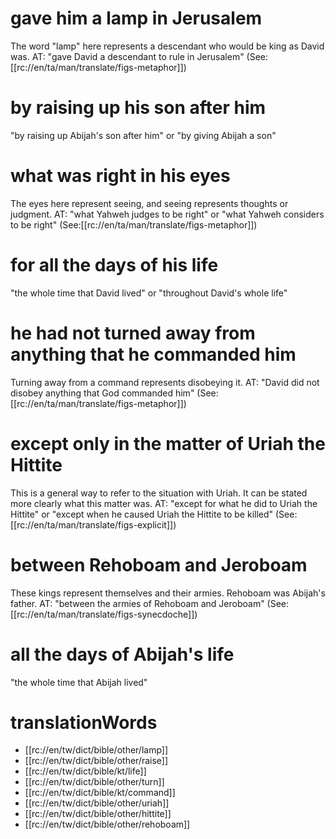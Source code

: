 # gave him a lamp in Jerusalem

The word "lamp" here represents a descendant who would be king as David was. AT: "gave David a descendant to rule in Jerusalem" (See: [[rc://en/ta/man/translate/figs-metaphor]])

# by raising up his son after him

"by raising up Abijah's son after him" or "by giving Abijah a son"

# what was right in his eyes

The eyes here represent seeing, and seeing represents thoughts or judgment. AT: "what Yahweh judges to be right" or "what Yahweh considers to be right" (See:[[rc://en/ta/man/translate/figs-metaphor]])

# for all the days of his life

"the whole time that David lived" or "throughout David's whole life"

# he had not turned away from anything that he commanded him

Turning away from a command represents disobeying it. AT: "David did not disobey anything that God commanded him" (See: [[rc://en/ta/man/translate/figs-metaphor]])

# except only in the matter of Uriah the Hittite

This is a general way to refer to the situation with Uriah. It can be stated more clearly what this matter was. AT: "except for what he did to Uriah the Hittite" or "except when he caused Uriah the Hittite to be killed" (See: [[rc://en/ta/man/translate/figs-explicit]])

# between Rehoboam and Jeroboam

These kings represent themselves and their armies. Rehoboam was Abijah's father. AT: "between the armies of Rehoboam and Jeroboam" (See: [[rc://en/ta/man/translate/figs-synecdoche]])

# all the days of Abijah's life

"the whole time that Abijah lived"

# translationWords

* [[rc://en/tw/dict/bible/other/lamp]]
* [[rc://en/tw/dict/bible/other/raise]]
* [[rc://en/tw/dict/bible/kt/life]]
* [[rc://en/tw/dict/bible/other/turn]]
* [[rc://en/tw/dict/bible/kt/command]]
* [[rc://en/tw/dict/bible/other/uriah]]
* [[rc://en/tw/dict/bible/other/hittite]]
* [[rc://en/tw/dict/bible/other/rehoboam]]